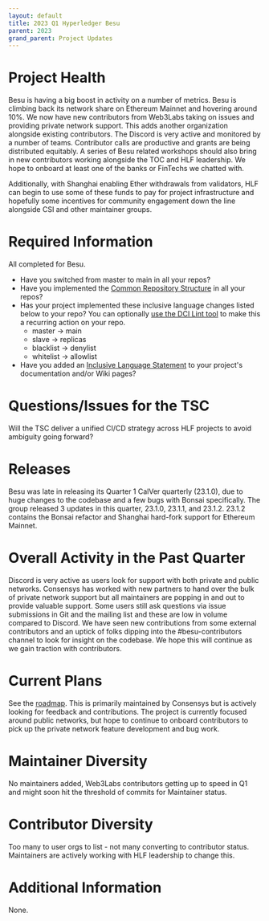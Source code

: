 ```yaml
---
layout: default
title: 2023 Q1 Hyperledger Besu
parent: 2023
grand_parent: Project Updates
---
```


# Project Health
Besu is having a big boost in activity on a number of metrics. Besu is climbing back its network share on Ethereum Mainnet and hovering around 10%. We now have new contributors from Web3Labs taking on issues and providing private network support. This adds another organization alongside existing contributors. The Discord is very active and monitored by a number of teams. Contributor calls are productive and grants are being distributed equitably. A series of Besu related workshops should also bring in new contributors working alongside the TOC and HLF leadership. We hope to onboard at least one of the banks or FinTechs we chatted with.

Additionally, with Shanghai enabling Ether withdrawals from validators, HLF can begin to use some of these funds to pay for project infrastructure and hopefully some incentives for community engagement down the line alongside CSI and other maintainer groups. 

# Required Information
All completed for Besu. 

- Have you switched from master to main in all your repos?
- Have you implemented the [Common Repository Structure](../guidelines/repository-structure.md) in all your repos?
- Has your project implemented these inclusive language changes listed below to your repo? You can optionally [use the DCI Lint tool](https://github.com/petermetz/gh-action-dci-lint#usage) to make this a recurring action on your repo.
  - master → main
  - slave → replicas
  - blacklist → denylist
  - whitelist → allowlist
- Have you added an [Inclusive Language Statement](https://wiki.hyperledger.org/display/TSC/Inclusive+Language+Example) to your project's documentation and/or Wiki pages?

# Questions/Issues for the TSC

Will the TSC deliver a unified CI/CD strategy across HLF projects to avoid ambiguity going forward? 

# Releases

Besu was late in releasing its Quarter 1 CalVer quarterly (23.1.0), due to huge changes to the codebase and a few bugs with Bonsai specifically. The group released 3 updates in this quarter, 23.1.0, 23.1.1, and 23.1.2. 23.1.2 contains the Bonsai refactor and Shanghai hard-fork support for Ethereum Mainnet. 

# Overall Activity in the Past Quarter

Discord is very active as users look for support with both private and public networks. Consensys has worked with new partners to hand over the bulk of private network support but all maintainers are popping in and out to provide valuable support. Some users still ask questions via issue submissions in Git and the mailing list and these are low in volume compared to Discord. We have seen new contributions from some external contributors and an uptick of folks dipping into the #besu-contributors channel to look for insight on the codebase. We hope this will continue as we gain traction with contributors. 

# Current Plans

See the [roadmap](https://wiki.hyperledger.org/display/BESU/Roadmap). This is primarily maintained by Consensys but is actively looking for feedback and contributions. The project is currently focused around public networks, but hope to continue to onboard contributors to pick up the private network feature development and bug work. 


# Maintainer Diversity

No maintainers added, Web3Labs contributors getting up to speed in Q1 and might soon hit the threshold of commits for Maintainer status. 

# Contributor Diversity

Too many to user orgs to list - not many converting to contributor status. Maintainers are actively working with HLF leadership to change this. 


# Additional Information
None. 
